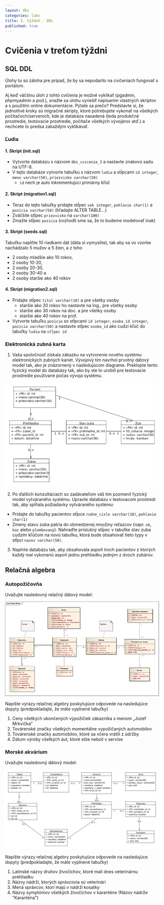 ```yaml
---
layout: dbs
categories: labs
title: 3. týždeň - DDL
published: true
---
```

# Cvičenia v treťom týždni

## SQL DDL

Úlohy tu sú záloha pre prípad, že by sa nepodarilo na cvičeniach fungovať s portálom.

Aj keď väčšinu úloh z tohto cvičenia je možné vyklikať (pgadmin, phpmyadmin a pod.), snažte sa úlohu vyriešiť napísaním vlastných skriptov
a s použitím online dokumentácie. Pýtate sa prečo? Predstavte si, že jednotlivé kroky sú migračné skripty, ktoré potrebujete
vykonať na všetkých počítačoch/serveroch, kde je databáza nasadená (teda produkčné prostredie, testovacie prostredie,
počítače všetkých vývojárov atď.) a nechcete to predsa zakaždým vyklikávať.

### Ľudia

#### 1. Skript (init.sql)

- Vytvorte databázu s názvom `dbs_cvicenie_3` a nastavte znakovú sadu na UTF-8.
- V tejto databáze vytvorte tabuľku s názvom `ludia` a stĺpcami `id integer`, `meno varchar(50)`, `priezvisko varchar(50)`
  * `id` nech je auto inkrementujúci primárny kľúč

#### 2. Skript (migration1.sql)

- Teraz do tejto tabuľky pridajte stĺpec `vek integer`, `pohlavie char(1)` a `pozicia varchar(50)` (hľadajte ALTER TABLE...)
- Zväčšite stĺpec `priezvisko` na `varchar(100)`
- Zmažte stĺpec `pozicia` (rozhodli sme sa, že to budeme modelovať inak)

#### 3. Skript (seeds.sql)

Tabuľku naplňte 10 riadkami dát (dáta si vymyslite), tak aby sa vo vzorke nachádzalo 5 mužov a 5 žien, a z toho

  * 2 osoby mladšie ako 10 rokov,
  * 2 osoby 10-20,
  * 2 osoby 20-30,
  * 2 osoby 30-40 a
  * 2 osoby staršie ako 40 rokov

#### 4. Skript (migration2.sql)

- Pridajte stĺpec `titul varchar(10)` a pre všetky osoby
    * staršie ako 20 rokov ho nastavte na Ing., pre všetky osoby
    * staršie ako 30 rokov na doc. a pre všetky osoby
    * staršie ako 40 rokov na prof.
- Vytvorte tabuľku `pozicie` so stĺpcami `id integer`, `osoba_id integer`, `pozicia varchar(50)` a nastavte stĺpec `osoba_id` ako cudzí kľúč do tabuľky `ludia` na `stĺpec id`

### Elektronická zubná karta
1. Vaša spoločnosť získala zákazku na vytvorenie nového systému elektronických zubných kariet. Vývojový tím navrhol prvotný dátový model tak, ako je znázornený 
v nasledujúcom diagrame. Preklopte tento fyzický model do databázy tak, ako by ste to urobili pre testovacie prostredie používané počas vývoja systému.

![Fyzický model zubna karta](/labs/files/lab03/zubna_karta_zadanie.png "Fyzický model zubná karta")

2. Po ďalších konzultáciach so zadávateľom váš tím pozmenil fyzický model vytváraného systému. Upravte databázu v testovacom prostredí tak, aby spĺňala požiadavky vytváraného systému:
  * Pridajte do tabuľky pacientov stĺpce `rodne_cislo varchar(10)`, `pohlavie	char(1)`
  * Zmeny stavu zuba patria do obmedzenej množiny reťazcov (napr. `ok`, `kaz` alebo `plombovaný`). Nahraďte príslušný stĺpec v tabuľke stav zuba cudzím kľúčom na novú tabuľku, ktorá bude obsahovať tieto typy v stĺpci `nazov varchar(50)`.
3. Naplnte databázu tak, aby obsahovala aspoň troch pacientov z ktorých každý mal vykonanú aspoň jednu prehliadku jedným z dvoch zubárov.


## Relačná algebra

### Autopožičovňa

Uvažujte nasledovný relačný dátový model:

![ER-diagram autopozicovna riesenie](/labs/files/lab03/autopozicovna_riesenie.png "E-R diagram autopozicovna riesenie")

Napíšte výrazy relačnej algebry poskytujúce odpovede na nasledujúce dopyty (predpokladajte, že máte vyplnené tabuľky)
1. Ceny všetkých ukončených výpožičiek zákazníka s menom „Jozef Mrkvička“
2. Továrenské značky všetkých momentálne vypožičaných automobilov
3. Továrenské značky automobilov, ktoré sa včera vrátili z údržby
4. Dátum výroby všetkých áut, ktoré ešte neboli v servise

### Morské akvárium

Uvažujte nasledovný dátový model:
 
 ![Fyzický model akvárium](/labs/files/lab03/morsky_svet_riesenieA.png "Fyzický model akvárium")
 

Napíšte výrazy relačnej algebry poskytujúce odpovede na nasledujúce dopyty (predpokladajte, že
máte vyplnené tabuľky)
1. Latinské názvy druhov živočíchov, ktoré mali dnes veterinárnu prehliadku
2. Názvy nádrží, ktorých správcovia sú veterinári
3. Mená správcov, ktorí majú v nádrži kosatky
4. Názvy symptómov všetkých živočíchov v karanténe (Názov nádrže "Karanténa")

 
 
	

